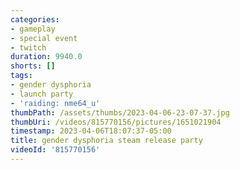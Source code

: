 ```yaml
---
categories:
- gameplay
- special event
- twitch
duration: 9940.0
shorts: []
tags:
- gender dysphoria
- launch party
- 'raiding: nme64_u'
thumbPath: /assets/thumbs/2023-04-06-23-07-37.jpg
thumbUri: /videos/815770156/pictures/1651021904
timestamp: 2023-04-06T18:07:37-05:00
title: gender dysphoria steam release party
videoId: '815770156'
---
```

